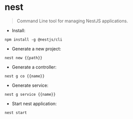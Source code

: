# nest

> Command Line tool for managing NestJS applications.

- Install:

`npm install -g @nestjs/cli`

- Generate a new project:

`nest new {{path}}`

- Generate a controller:

`nest g co {{name}}`

- Generate service:

`nest g service {{name}}`

- Start nest application:

`nest start`
